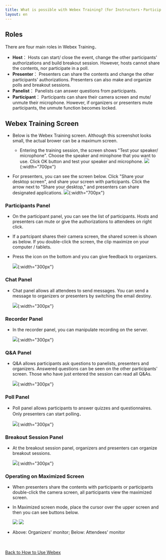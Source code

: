 ```yaml
---
title: What is possible with Webex Training?（for Instructors・Participants)
layout: en
---
```


## Roles

There are four main roles in Webex Training．
* **Host**： Hosts can start/ close the event,  change the other participants' authorizations and build breakout session.  However, hosts cannot share the contents, nor participate in a poll. 
* **Presenter**： Presenters can share the contents and change the other participants' authorizations. Presenters can also make and organize polls and breakout sessions.
* **Panelist**： Panelists can answer questions from participants.
* **Participant**： Participants can share their camera screen and mute/ unmute their microphone. However, if organizers or presenters mute participants, the unmute function becomes locked. 

## Webex Training Screen

* Below is the Webex Training screen. Although this screenshot looks small, the actual brower can be a maximum screen.
	* Entering the training session, the screen shows "Test your speaker/ microphone". Choose the speaker and mirophone that you want to use. Click OK button and test your speaker and microphone.
	![](img/webex_training_view.png){:width="700px"}

* For presenters, you can see the screen below. Click "Share your desktop screen", and share your screen with participants. Click the arrow next to "Share your desktop,"  and presenters can share designated applications.
	![](img/webex_training_presenterview.png){:width="700px"}

### Participants Panel

* On the participant panel, you can see the list of participants. Hosts and presenters can mute or give the authorizations to attendees on right click.
* If a partcipant shares their camera screen, the shared screen is shown as below. If you double-click the screen, the clip maximize on your computer / tablets.
* Press the icon on the bottom and you can give feedback to organizers.

	![](img/webex_training_participants.png){:width="300px"}

### Chat Panel

*  Chat panel allows all attendees to send messages. You can send a message to organizers or presenters by switching the email destiny. 

	![](img/webex_training_chat.png){:width="300px"}

### Recorder Panel

* In the recorder panel,  you can manipulate recording on the server.

	![](img/webex_training_recorder.png){:width="300px"}

### Q&A Panel

* Q&A allows participants ask questions to panelists, presenters and organizers. Answered questions can be seen on the other participants' screen.  Those who have just entered the session can read all Q&As.

	![](img/webex_training_qa.png){:width="300px"}

### Poll Panel

* Poll panel allows participants to answer quizzes and questionnaires. Only presenters can start polling．

	![](img/webex_training_poll.png){:width="300px"}

### Breakout Session Panel

*  At the breakout session panel, organizers and presenters can organize breakout sessions.

	![](img/webex_training_breakout.png){:width="300px"}

### Operating on Maximized Screen

* When presenters share the contents with participants or participants double-click the camera screen, all participants view the maximized screen.
* In Maximized screen mode, place the cursor over the upper screen and then you can see buttons below.

	![](img/webex_training_fullscreen_buttons_host.png)
	![](img/webex_training_fullscreen_buttons_participant.png)

* Above: Organizers' monitor; Below: Attendees' monitor

<br>
<br>
<a href="index" target="_blank">Back to How to Use Webex</a>
